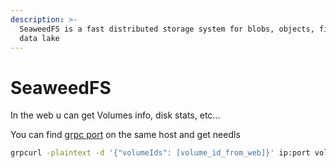 ```yaml
---
description: >-
  SeaweedFS is a fast distributed storage system for blobs, objects, files, and
  data lake
---
```


# SeaweedFS

In the web u can get Volumes info, disk stats, etc...

You can find [grpc port](grpc.md) on the same host and get needls

```bash
grpcurl -plaintext -d '{"volumeIds": [volume_id_from_web]}' ip:port volume_server_pb.VolumeServer.ReadAllNeedles
```
